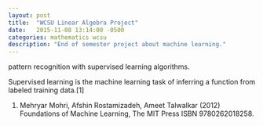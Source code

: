 ```yaml
---
layout: post
title:  "WCSU Linear Algebra Project"
date:   2015-11-08 13:14:00 -0500
categories: mathematics wcsu
description: "End of semester project about machine learning."
---
```


pattern recognition with supervised learning algorithms.


Supervised learning is the machine learning task of inferring a function from labeled training data.[1] 



1. Mehryar Mohri, Afshin Rostamizadeh, Ameet Talwalkar (2012) Foundations of Machine Learning, The MIT Press ISBN 9780262018258.

